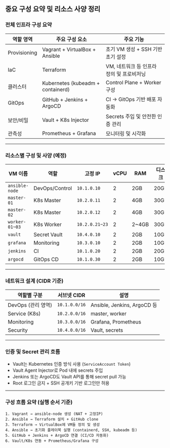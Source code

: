
## 중요 구성 요약 및 리소스 사양 정리


### 전체 인프라 구성 요약

| 역할 영역   | 주요 구성 요소                    | 주요 기능                                      |
|-------------|-----------------------------------|------------------------------------------------|
| Provisioning | Vagrant + VirtualBox + Ansible    | 초기 VM 생성 + SSH 기반 초기 설정               |
| IaC         | Terraform                          | VM, 네트워크 등 인프라 정의 및 프로비저닝       |
| 클러스터    | Kubernetes (kubeadm + containerd) | Control Plane + Worker 구성                    |
| GitOps      | GitHub + Jenkins + ArgoCD         | CI → GitOps 기반 배포 자동화                   |
| 보안/비밀   | Vault + K8s Injector               | Secrets 주입 및 안전한 인증 관리               |
| 관측성      | Prometheus + Grafana              | 모니터링 및 시각화                             |

---

### 리소스별 구성 및 사양 (예정)

| VM 이름         | 역할           | 고정 IP       | vCPU | RAM   | 디스크 | 소속 대역        |
|------------------|----------------|----------------|------|-------|--------|------------------|
| `ansible-node`   | DevOps/Control | `10.1.0.10`    | 2    | 2GB   | 20GB   | `10.1.0.0/16`    |
| `master-01`      | K8s Master     | `10.2.0.11`    | 2    | 4GB   | 30GB   | `10.2.0.0/16`    |
| `master-02`      | K8s Master     | `10.2.0.12`    | 2    | 4GB   | 30GB   | `10.2.0.0/16`    |
| `worker-01~03`   | K8s Worker     | `10.2.0.21~23` | 2    | 2~4GB | 30GB   | `10.2.0.0/16`    |
| `vault`          | Secret Vault   | `10.4.0.10`    | 2    | 2GB   | 10GB   | `10.4.0.0/16`    |
| `grafana`        | Monitoring     | `10.3.0.10`    | 2    | 2GB   | 10GB   | `10.3.0.0/16`    |
| `jenkins`        | CI             | `10.1.0.20`    | 2    | 2GB   | 20GB   | `10.1.0.0/16`    |
| `argocd`         | GitOps CD      | `10.1.0.30`    | 2    | 2GB   | 10GB   | `10.1.0.0/16`    |

---

### 네트워크 설계 (CIDR 기준)

| 역할별 구분       | 서브넷 CIDR     | 설명                         |
|--------------------|------------------|------------------------------|
| DevOps (관리 영역) | `10.1.0.0/16`    | Ansible, Jenkins, ArgoCD 등 |
| Service (K8s)      | `10.2.0.0/16`    | master, worker               |
| Monitoring         | `10.3.0.0/16`    | Grafana, Prometheus          |
| Security           | `10.4.0.0/16`    | Vault, secrets               |

---

### 인증 및 Secret 관리 흐름

- Vault는 Kubernetes 인증 방식 사용 (`ServiceAccount Token`)
- Vault Agent Injector로 Pod 내에 secrets 주입
- Jenkins 또는 ArgoCD도 Vault API를 통해 secret pull 가능
- Root 로그인 금지 + SSH 공개키 기반 로그인만 허용

---

### 구성 흐름 요약 (실행 순서 기준)

```
1. Vagrant → ansible-node 생성 (NAT + 고정IP)
2. Ansible → Terraform 설치 + GitHub clone
3. Terraform → VirtualBox에 VM들 정의 및 생성
4. Ansible → 초기화 플레이북 실행 (containerd, SSH, kubeadm 등)
5. GitHub + Jenkins + ArgoCD 연결 (CI/CD 자동화)
6. Vault/K8s 연동 + Prometheus/Grafana 구성
```

